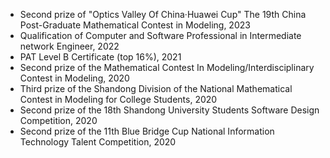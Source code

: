 - Second prize of "Optics Valley Of China·Huawei Cup" The 19th China Post-Graduate Mathematical Contest in Modeling, 2023
- Qualification of Computer and Software Professional in Intermediate network Engineer, 2022
- PAT Level B Certificate (top 16%), 2021
- Second prize of the Mathematical Contest In Modeling/Interdisciplinary Contest in Modeling, 2020
- Third prize of the Shandong Division of the National Mathematical Contest in Modeling for College Students, 2020
- Second prize of the 18th Shandong University Students Software Design Competition, 2020
- Second prize of the 11th Blue Bridge Cup National Information Technology Talent Competition, 2020
